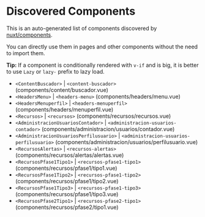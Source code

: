 # Discovered Components

This is an auto-generated list of components discovered by [nuxt/components](https://github.com/nuxt/components).

You can directly use them in pages and other components without the need to import them.

**Tip:** If a component is conditionally rendered with `v-if` and is big, it is better to use `Lazy` or `lazy-` prefix to lazy load.

- `<ContentBuscador>` | `<content-buscador>` (components/content/buscador.vue)
- `<HeadersMenu>` | `<headers-menu>` (components/headers/menu.vue)
- `<HeadersMenuperfil>` | `<headers-menuperfil>` (components/headers/menuperfil.vue)
- `<Recursos>` | `<recursos>` (components/recursos/recursos.vue)
- `<AdministracionUsuariosContador>` | `<administracion-usuarios-contador>` (components/administracion/usuarios/contador.vue)
- `<AdministracionUsuariosPerfilusuario>` | `<administracion-usuarios-perfilusuario>` (components/administracion/usuarios/perfilusuario.vue)
- `<RecursosAlertas>` | `<recursos-alertas>` (components/recursos/alertas/alertas.vue)
- `<RecursosPfase1Tipo1>` | `<recursos-pfase1-tipo1>` (components/recursos/pfase1/tipo1.vue)
- `<RecursosPfase1Tipo2>` | `<recursos-pfase1-tipo2>` (components/recursos/pfase1/tipo2.vue)
- `<RecursosPfase1Tipo3>` | `<recursos-pfase1-tipo3>` (components/recursos/pfase1/tipo3.vue)
- `<RecursosPfase2Tipo1>` | `<recursos-pfase2-tipo1>` (components/recursos/pfase2/tipo1.vue)
